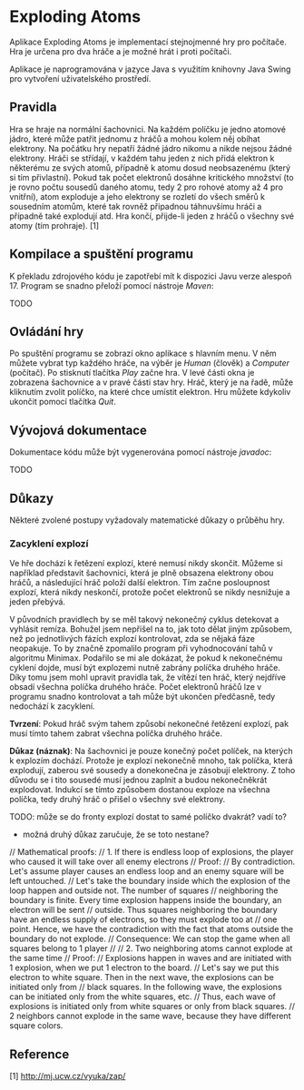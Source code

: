 # Exploding Atoms

Aplikace Exploding Atoms je implementací stejnojmenné hry pro počítače. Hra je určena pro dva hráče a je možné hrát i proti počítači.

Aplikace je naprogramována v jazyce Java s využitím knihovny Java Swing pro vytvoření uživatelského prostředí.

## Pravidla

Hra se hraje na normální šachovnici. Na každém políčku je jedno atomové jádro, které může patřit jednomu z hráčů a mohou kolem něj obíhat elektrony. Na počátku hry nepatří žádné jádro nikomu a nikde nejsou žádné elektrony. Hráči se střídají, v každém tahu jeden z nich přidá elektron k některému ze svých atomů, případně k atomu dosud neobsazenému (který si tím přivlastní). Pokud tak počet elektronů dosáhne kritického množství (to je rovno počtu sousedů daného atomu, tedy 2 pro rohové atomy až 4 pro vnitřní), atom exploduje a jeho elektrony se rozletí do všech směrů k sousedním atomům, které tak rovněž připadnou táhnuvšímu hráči a případně také explodují atd. Hra končí, přijde-li jeden z hráčů o všechny své atomy (tím prohraje). [1]

## Kompilace a spuštění programu

K překladu zdrojového kódu je zapotřebí mít k dispozici Javu verze alespoň 17. Program se snadno přeloží pomocí nástroje *Maven*:

TODO

## Ovládání hry

Po spuštění programu se zobrazí okno aplikace s hlavním menu. V něm můžete vybrat typ každého hráče, na výběr je *Human* (člověk) a *Computer* (počítač). Po stisknutí tlačítka *Play* začne hra. V levé části okna je zobrazena šachovnice a v pravé části stav hry. Hráč, který je na řadě, může kliknutím zvolit políčko, na které chce umístit elektron. Hru můžete kdykoliv ukončit pomocí tlačítka *Quit*.

## Vývojová dokumentace

Dokumentace kódu může být vygenerována pomocí nástroje *javadoc*:

TODO

## Důkazy

Některé zvolené postupy vyžadovaly matematické důkazy o průběhu hry.

### Zacyklení explozí

Ve hře dochází k řetězení explozí, které nemusí nikdy skončit. Můžeme si například představit šachovnici, která je plně obsazena elektrony obou hráčů, a následující hráč položí další elektron. Tím začne posloupnost explozí, která nikdy neskončí, protože počet elektronů se nikdy nesnižuje a jeden přebývá.

V původních pravidlech by se měl takový nekonečný cyklus detekovat a vyhlásit remíza. Bohužel jsem nepřišel na to, jak toto dělat jiným způsobem, než po jednotlivých fázích explozí kontrolovat, zda se nějaká fáze neopakuje. To by značně zpomalilo program při vyhodnocování tahů v algoritmu Minimax. Podařilo se mi ale dokázat, že pokud k nekonečnému cyklení dojde, musí být explozemi nutně zabrány políčka druhého hráče. Díky tomu jsem mohl upravit pravidla tak, že vítězí ten hráč, který nejdříve obsadí všechna políčka druhého hráče. Počet elektronů hráčů lze v programu snadno kontrolovat a tah může být ukončen předčasně, tedy nedochází k zacyklení.

**Tvrzení**: Pokud hráč svým tahem způsobí nekonečné řetězení explozí, pak musí tímto tahem zabrat všechna políčka druhého hráče.

**Důkaz (náznak)**: Na šachovnici je pouze konečný počet políček, na kterých k explozím dochází. Protože je explozí nekonečně mnoho, tak políčka, která explodují, zaberou své sousedy a donekonečna je zásobují elektrony. Z toho důvodu se i tito sousedé musí jednou zaplnit a budou nekonečněkrát explodovat. Indukcí se tímto způsobem dostanou exploze na všechna políčka, tedy druhý hráč o přišel o všechny své elektrony.



TODO: může se do fronty explozí dostat to samé políčko dvakrát? vadí to?
- možná druhý důkaz zaručuje, že se toto nestane?


// Mathematical proofs:
// 1. If there is endless loop of explosions, the player who caused it will take over all enemy electrons
// Proof:
//   By contradiction. Let's assume player causes an endless loop and an enemy square will be left untouched.
//   Let's take the boundary inside which the explosion of the loop happen and outside not. The number of squares
//   neighboring the boundary is finite. Every time explosion happens inside the boundary, an electron will be sent
//   outside. Thus squares neighboring the boundary have an endless supply of electrons, so they must explode too at
//   one point. Hence, we have the contradiction with the fact that atoms outside the boundary do not explode.
// Consequence: We can stop the game when all squares belong to 1 player
//
// 2. Two neighboring atoms cannot explode at the same time
// Proof:
//   Explosions happen in waves and are initiated with 1 explosion, when we put 1 electron to the board.
//   Let's say we put this electron to white square. Then in the next wave, the explosions can be initiated only from
//   black squares. In the following wave, the explosions can be initiated only from the white squares, etc.
//   Thus, each wave of explosions is initiated only from white squares or only from black squares.
//   2 neighbors cannot explode in the same wave, because they have different square colors.


## Reference

[1] http://mj.ucw.cz/vyuka/zap/